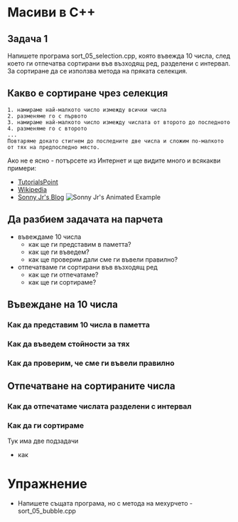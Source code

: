# Масиви в C++

## Задача 1
Напишете програма sort_05_selection.cpp, която въвежда 10 числа, след което ги отпечатва сортирани във възходящ ред, разделени с интервал. За сортиране да се използва метода на пряката селекция.
 
## Какво е сортиране чрез селекция
 
    1. намираме най-малкото число измежду всички числа
    2. разменяме го с първото
    3. намираме най-малкото число измежду числата от второто до последното
    4. разменяме го с второто
    ...
    Повтаряме докато стигнем до последните две числа и сложим по-малкото от тях на предпоследно място.
 
Ако не е ясно - потърсете из Интернет и ще видите много и всякакви примери:
 - [TutorialsPoint](https://www.tutorialspoint.com/data_structures_algorithms/selection_sort_algorithm.htm)
 - [Wikipedia](https://en.wikipedia.org/wiki/Selection_sort)
 - [Sonny Jr's Blog](http://sonnyjr.me/2015/12/21/selection-sort/)
 ![Sonny Jr's Animated Example](http://sonnyjr.me/wp-content/uploads/2016/07/selectionsort.gif)
  
 
## Да разбием задачата на парчета
 - въвеждаме 10 числа
   - как ще ги представим в паметта?
   - как ще ги въведем?
   - как ще проверим дали сме ги въвели правилно?
 - отпечатваме ги сортирани във възходящ ред
   - как ще ги отпечатаме?
   - как ще ги сортираме?

## Въвеждане на 10 числа
### Как да представим 10 числа в паметта
### Как да въведем стойности за тях
### Как да проверим, че сме ги въвели правилно

## Отпечатване на сортираните числа
### Как да отпечатаме числата разделени с интервал
### Как да ги сортираме
Тук има две подзадачи
 - как


# Упражнение
 - Напишете същата програма, но с метода на мехурчето - sort_05_bubble.cpp

 
